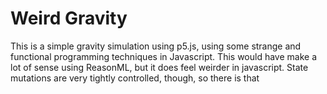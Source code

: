 # Weird Gravity

This is a simple gravity simulation using p5.js, using some strange and functional programming techniques in Javascript.
This would have make a lot of sense using ReasonML, but it does feel weirder in javascript. State mutations are very
tightly controlled, though, so there is that